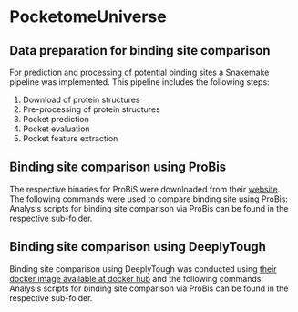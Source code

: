 # PocketomeUniverse

## Data preparation for binding site comparison
For prediction and processing of potential binding sites a Snakemake pipeline was implemented. 
This pipeline includes the following steps: 
1. Download of protein structures
2. Pre-processing of protein structures 
3. Pocket prediction
4. Pocket evaluation
5. Pocket feature extraction  

## Binding site comparison using ProBis
The respective binaries for ProBiS were downloaded from their [website](http://insilab.org/probis-algorithm/). 
The following commands were used to compare binding site using ProBis: 
Analysis scripts for binding site comparison via ProBis can be found in the respective sub-folder.

## Binding site comparison using DeeplyTough 
Binding site comparison using DeeplyTough was conducted using [their docker image available at docker hub](https://hub.docker.com/r/joshuameyers/deeplytough) and the following commands: 
Analysis scripts for binding site comparison via ProBis can be found in the respective sub-folder.
